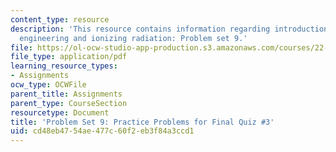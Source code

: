 ```yaml
---
content_type: resource
description: 'This resource contains information regarding introduction to nuclear
  engineering and ionizing radiation: Problem set 9.'
file: https://ol-ocw-studio-app-production.s3.amazonaws.com/courses/22-01-introduction-to-nuclear-engineering-and-ionizing-radiation-fall-2016/cd48eb4754ae477c60f2eb3f84a3ccd1_MIT22_01F16_ProblemSet9.pdf
file_type: application/pdf
learning_resource_types:
- Assignments
ocw_type: OCWFile
parent_title: Assignments
parent_type: CourseSection
resourcetype: Document
title: 'Problem Set 9: Practice Problems for Final Quiz #3'
uid: cd48eb47-54ae-477c-60f2-eb3f84a3ccd1
---
```

